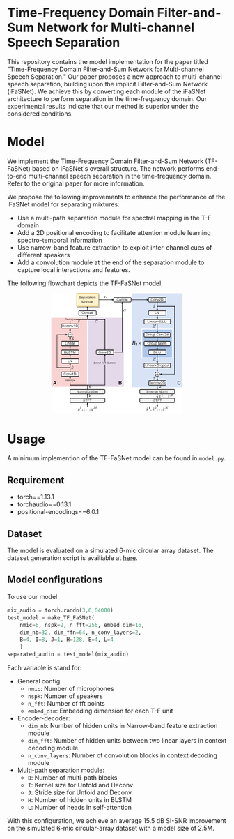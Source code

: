 # Time-Frequency Domain Filter-and-Sum Network for Multi-channel Speech Separation

<!-- This repository provides the model implementation for the paper "Time-Frequency Domain Filter-and-Sum Network for Multi-channel Speech Separation". In this paper, we introduce a novel approach to multi-channel speech separation that improves upon implicit Filter-and-Sum Network (iFaSNet). Our approach involves transforming each module of the iFaSNet architecture to perform separation in the time-frequency domain.  The experimental results indicate that our proposed method is superior under the experimental conditions considered. -->

This repository contains the model implementation for the paper titled "Time-Frequency Domain Filter-and-Sum Network for Multi-channel Speech Separation." Our paper proposes a new approach to multi-channel speech separation, building upon the implicit Filter-and-Sum Network (iFaSNet). We achieve this by converting each module of the iFaSNet architecture to perform separation in the time-frequency domain. Our experimental results indicate that our method is superior under the considered conditions.

# Model

We implement the Time-Frequency Domain Filter-and-Sum Network (TF-FaSNet) based on iFaSNet's overall structure. The network performs end-to-end multi-channel speech separation in the time-frequency domain. Refer to the original paper for more information.

We propose the following improvements to enhance the performance of the iFaSNet model for separating mixtures:

- Use a multi-path separation module for spectral mapping in the T-F domain
- Add a 2D positional encoding to facilitate attention module learning spectro-temporal information
- Use narrow-band feature extraction to exploit inter-channel cues of different speakers
- Add a convolution module at the end of the separation module to capture local interactions and features.

The following flowchart depicts the TF-FaSNet model.

<p align="center">
    <img src="flowchart.png"  width="60%" height="30%">
</p>

# Usage

A minimum implemention of the TF-FaSNet model can be found in `model.py`.

## Requirement

- torch==1.13.1
- torchaudio==0.13.1
- positional-encodings==6.0.1

## Dataset

The model is evaluated on a simulated 6-mic circular array dataset. The dataset generation script is availiable at [here](https://github.com/yluo42/TAC/tree/master/data).

## Model configurations

To use our model
``` python
mix_audio = torch.randn(3,6,64000)
test_model = make_TF_FaSNet(
    nmic=6, nspk=2, n_fft=256, embed_dim=16,
    dim_nb=32, dim_ffn=64, n_conv_layers=2, 
    B=4, I=8, J=1, H=128, E=4, L=4
    )
separated_audio = test_model(mix_audio)
```
Each variable is stand for:

- General config
    - `nmic`: Number of microphones
    - `nspk`: Number of speakers
    - `n_fft`: Number of fft points
    - `embed_dim`: Embedding dimension for each T-F unit
- Encoder-decoder:
    - `dim_nb`: Number of hidden units in Narrow-band feature extraction module
    - `dim_fft`: Number of hidden units between two linear layers in context decoding module
    - `n_conv_layers`: Number of convolution blocks in context decoding module
- Multi-path separation module:
    - `B`: Number of multi-path blocks
    - `I`: Kernel size for Unfold and Deconv
    - `J`: Stride size for Unfold and Deconv
    - `H`: Number of hidden units in BLSTM
    - `L`: Number of heads in self-attention

With this configuration, we achieve an average 15.5 dB SI-SNR improvement on the simulated 6-mic circular-array dataset with a model size of 2.5M.
